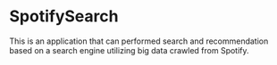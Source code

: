 # SpotifySearch
This is an application that can performed search and recommendation based on a search engine utilizing big data crawled from Spotify.

